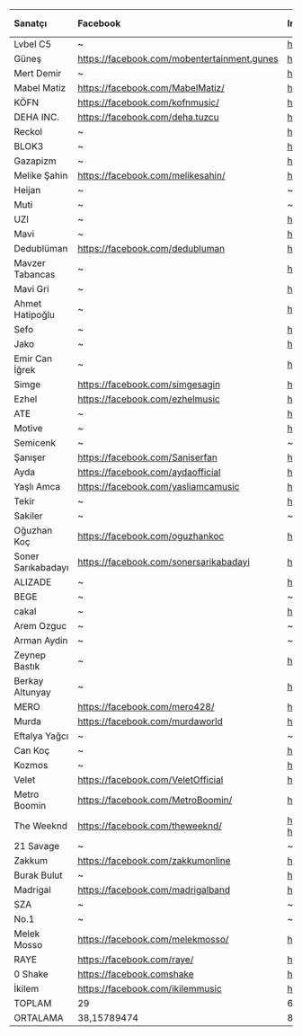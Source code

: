 Sanatçı|Facebook|Instagram|Twitter|Tekrar Sayısı
:--|:--|:--|:--|:--
Lvbel C5|~|https://instagram.com/lvbelc5|~|4
Güneş|https://facebook.com/mobentertainment.gunes|https://instagram.com/g.unes/|https://twitter.com/guneswon|4
Mert Demir|~|https://instagram.com/thisismertdemir/|~|1
Mabel Matiz|https://facebook.com/MabelMatiz/|https://instagram.com/mabelmatiz|https://twitter.com/mabelmatiz|2
KÖFN|https://facebook.com/kofnmusic/|https://instagram.com/kofnmusic/|https://twitter.com/kofnmusic|1
DEHA INC.|https://facebook.com/deha.tuzcu|https://instagram.com/dehatuzcu/|https://twitter.com/dehainc|1
Reckol|~|https://instagram.com/reckol17yeni|~|2
BLOK3|~|https://instagram.com/blok.3real|~|2
Gazapizm|~|https://instagram.com/gazapizmanilacar|https://twitter.com/Gazapizm|1
Melike Şahin|https://facebook.com/melikesahin/|https://instagram.com/melikesahin|https://twitter.com/sahmeliksah|1
Heijan|~|~|~|1
Muti|~|~|~|1
UZI|~|https://instagram.com/uzielchavo|https://twitter.com/Chavo1312|2
Mavi|~|https://instagram.com/bluvrts/|~|2
Dedublüman|https://facebook.com/dedubluman|https://instagram.com/dedubluman/|~|2
Mavzer Tabancas|~|https://instagram.com/mavzerta|~|1
Mavi Gri|~|https://instagram.com/mavigrimusic|https://twitter.com/mavigrimusic|2
Ahmet Hatipoğlu|~|https://instagram.com/ahmethatipogluuu|https://twitter.com/hatipogluahmett|1
Sefo|~|https://instagram.com/sefo.362|https://twitter.com/sefo362|1
Jako|~|https://instagram.com/sr.jako|https://twitter.com/srjako|1
Emir Can İğrek|~|https://instagram.com/emircanigrek|https://twitter.com/emircanigrek|1
Simge|https://facebook.com/simgesagin|https://instagram.com/simgesagin|https://twitter.com/simgeesagin|1
Ezhel|https://facebook.com/ezhelmusic|https://instagram.com/ezhe6/|~|1
ATE|~|https://instagram.com/atepilla|~|1
Motive|~|https://instagram.com/motive2m/|https://twitter.com/motivemaze|1
Semicenk|~|~|~|4
Şanışer|https://facebook.com/Saniserfan|https://instagram.com/sarp.palaur|https://twitter.com/sarppalaur|1
Ayda|https://facebook.com/aydaofficial|https://instagram.com/aydamusic|~|1
Yaşlı Amca|https://facebook.com/yasliamcamusic|https://instagram.com/yasliamca/?hl=tr|https://twitter.com/yasli_amca|1
Tekir|~|https://instagram.com/tekironline|https://twitter.com/tekirdiyorki|1
Sakiler|~|~|~|1
Oğuzhan Koç|https://facebook.com/oguzhankoc|https://instagram.com/oguzhankoctv|https://twitter.com/oguzhankoc|1
Soner Sarıkabadayı|https://facebook.com/sonersarikabadayi|https://instagram.com/sonersarikabadayi|https://twitter.com/srkbdy|1
ALIZADE|~|https://instagram.com/asyaalizaude|https://twitter.com/ALIZADEbigass|2
BEGE|~|~|~|1
cakal|~|https://instagram.com/cakal.95|https://twitter.com/cakal_95|1
Arem Ozguc|~|~|~|1
Arman Aydin|~|~|~|1
Zeynep Bastık|~|https://instagram.com/zeynepbastik|~|2
Berkay Altunyay|~|https://instagram.com/berkayaltunyay|https://twitter.com/berkayaltunyay|1
MERO|https://facebook.com/mero428/|https://instagram.com/mero_428/|~|1
Murda|https://facebook.com/murdaworld|https://instagram.com/murdaworld|https://twitter.com/murdaworld|1
Eftalya Yağcı|~|~|~|1
Can Koç|~|https://instagram.com/cankocme|https://twitter.com/cankocme|1
Kozmos|~|https://instagram.com/kozmos.35/|https://twitter.com/KozmosOfficial|1
Velet|https://facebook.com/VeletOfficial|https://instagram.com/veletofficial|https://twitter.com/veletofficial|1
Metro Boomin|https://facebook.com/MetroBoomin/|https://instagram.com/metroboomin/|https://twitter.com/MetroBoomin|1
The Weeknd|https://facebook.com/theweeknd/|https://instagram.com/theweeknd/?hl=en|https://twitter.com/theweeknd|1
21 Savage|~|~|~|1
Zakkum|https://facebook.com/zakkumonline|https://instagram.com/zakkumonline|https://twitter.com/zakkumonline|1
Burak Bulut|~|https://instagram.com/burakkbulut23|~|1
Madrigal|https://facebook.com/madrigalband|https://instagram.com/madrigalofficial|https://twitter.com/MadrigalBand|1
SZA|~|~|~|1
No.1|~|~|~|1
Melek Mosso|https://facebook.com/melekmosso/|https://instagram.com/melekmosso/|https://twitter.com/melekmosso|1
RAYE|https://facebook.com/raye/|https://instagram.com/raye/|https://twitter.com/raye|1
0 Shake|https://facebook.comshake|https://instagram.comshake|https://twitter.comshake|1
İkilem|https://facebook.com/ikilemmusic|https://instagram.com/ikilemmusic|https://twitter.com/ikilemmusic|1
TOPLAM|29|62|41|76
ORTALAMA|38,15789474|81,57894737|53,94736842|
